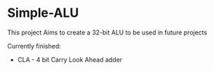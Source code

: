 # Simple-ALU
This project Aims to create a 32-bit ALU to be used in future projects

Currently finished:
- CLA - 4 bit Carry Look Ahead adder
